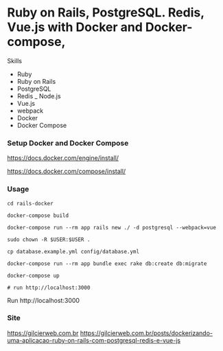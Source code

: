 # Ruby on Rails, PostgreSQL. Redis, Vue.js with Docker and Docker-compose, 

Skills
- Ruby
- Ruby on Rails
- PostgreSQL
- Redis
_ Node.js
- Vue.js
- webpack
- Docker
- Docker Compose

### Setup Docker and Docker Compose
https://docs.docker.com/engine/install/

https://docs.docker.com/compose/install/

### Usage

```shell script
cd rails-docker

docker-compose build

docker-compose run --rm app rails new ./ -d postgresql --webpack=vue

sudo chown -R $USER:$USER . 

cp database.example.yml config/database.yml

docker-compose run --rm app bundle exec rake db:create db:migrate

docker-compose up

# run http://localhost:3000
```
Run http://localhost:3000

### Site
https://gilcierweb.com.br
https://gilcierweb.com.br/posts/dockerizando-uma-aplicacao-ruby-on-rails-com-postgresql-redis-e-vue-js